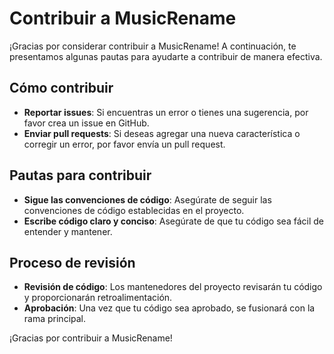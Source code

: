 # Contribuir a MusicRename

¡Gracias por considerar contribuir a MusicRename! A continuación, te presentamos algunas pautas para ayudarte a contribuir de manera efectiva.

## Cómo contribuir

* **Reportar issues**: Si encuentras un error o tienes una sugerencia, por favor crea un issue en GitHub.
* **Enviar pull requests**: Si deseas agregar una nueva característica o corregir un error, por favor envía un pull request.

## Pautas para contribuir

* **Sigue las convenciones de código**: Asegúrate de seguir las convenciones de código establecidas en el proyecto.
* **Escribe código claro y conciso**: Asegúrate de que tu código sea fácil de entender y mantener.

## Proceso de revisión

* **Revisión de código**: Los mantenedores del proyecto revisarán tu código y proporcionarán retroalimentación.
* **Aprobación**: Una vez que tu código sea aprobado, se fusionará con la rama principal.

¡Gracias por contribuir a MusicRename!
